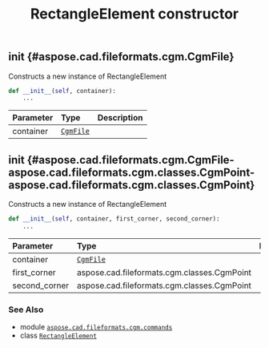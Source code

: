 ﻿---
title: RectangleElement constructor
second_title: Aspose.CAD for Python via .NET API References
description: 
type: docs
weight: 10
url: /python-net/aspose.cad.fileformats.cgm.commands/rectangleelement/__init__/
is_root: false
---

## __init__ {#aspose.cad.fileformats.cgm.CgmFile}

Constructs a new instance of RectangleElement



```python
def __init__(self, container):
    ...
```


| Parameter | Type | Description |
| :- | :- | :- |
| container | [`CgmFile`](/cad/python-net/aspose.cad.fileformats.cgm/cgmfile) |  |


## __init__ {#aspose.cad.fileformats.cgm.CgmFile-aspose.cad.fileformats.cgm.classes.CgmPoint-aspose.cad.fileformats.cgm.classes.CgmPoint}

Constructs a new instance of RectangleElement



```python
def __init__(self, container, first_corner, second_corner):
    ...
```


| Parameter | Type | Description |
| :- | :- | :- |
| container | [`CgmFile`](/cad/python-net/aspose.cad.fileformats.cgm/cgmfile) |  |
| first_corner | aspose.cad.fileformats.cgm.classes.CgmPoint |  |
| second_corner | aspose.cad.fileformats.cgm.classes.CgmPoint |  |



### See Also
* module [`aspose.cad.fileformats.cgm.commands`](../../)
* class [`RectangleElement`](/cad/python-net/aspose.cad.fileformats.cgm.commands/rectangleelement)

